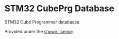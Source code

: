 # STM32 CubePrg Database

STM32 Cube Programmer databaase.

Provided under the [shown license](LICENSE.txt).
